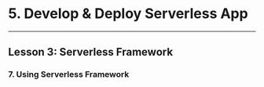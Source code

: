 # 5. Develop & Deploy Serverless App
___

## Lesson 3: Serverless Framework

### 7. Using Serverless Framework



 